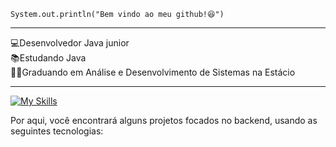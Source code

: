 <code>System.out.println("Bem vindo ao meu github!😆")</code>
<hr>
💻Desenvolvedor Java junior<br />                                                     
📚Estudando Java<br />
👨‍💻Graduando em Análise e Desenvolvimento de Sistemas na Estácio<br />

<hr>

[![My Skills](https://skillicons.dev/icons?i=java&theme=light)](https://skillicons.dev)

Por aqui, você encontrará alguns projetos focados no backend, usando as seguintes tecnologias:

